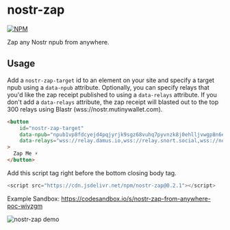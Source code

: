 # nostr-zap
[![NPM](https://img.shields.io/npm/v/nostr-zap.svg)](https://www.npmjs.com/package/nostr-zap)

Zap any Nostr npub from anywhere.

## Usage

Add a `nostr-zap-target` id to an element on your site and specify a target npub using a `data-npub` attribute. Optionally,
you can specify relays that you'd like the zap receipt published to using a `data-relays` attribute. If you don't add a
`data-relays` attribute, the zap receipt will blasted out to the top 300 relays using Blastr (wss://nostr.mutinywallet.com).
```html
<button 
    id="nostr-zap-target"
    data-npub="npub1vp8fdcyejd4pqjyrjk9sgz68vuhq7pyvnzk8j0ehlljvwgp8n6eqsrnpsw"
    data-relays="wss://relay.damus.io,wss://relay.snort.social,wss://nostr.wine,wss://relay.nostr.band"
>
  Zap Me ⚡️
</button>
```

Add this script tag right before the bottom closing body tag.
```js
<script src="https://cdn.jsdelivr.net/npm/nostr-zap@0.2.1"></script>
```

Example Sandbox: https://codesandbox.io/s/nostr-zap-from-anywhere-poc-wiyzgm

![nostr-zap demo](https://nostr.build/p/nb8670.gif)
